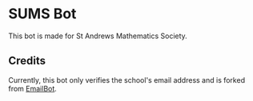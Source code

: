 # SUMS Bot

This bot is made for St Andrews Mathematics Society.

## Credits

Currently, this bot only verifies the school's email address and is forked from [EmailBot](https://github.com/gg2001/EmailBot).
